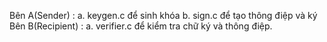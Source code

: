 
Bên A(Sender) : 
a.	keygen.c để sinh khóa
b.	sign.c để tạo thông điệp và ký
Bên B(Recipient) :
a.	verifier.c để kiểm tra chữ ký và thông điệp.
